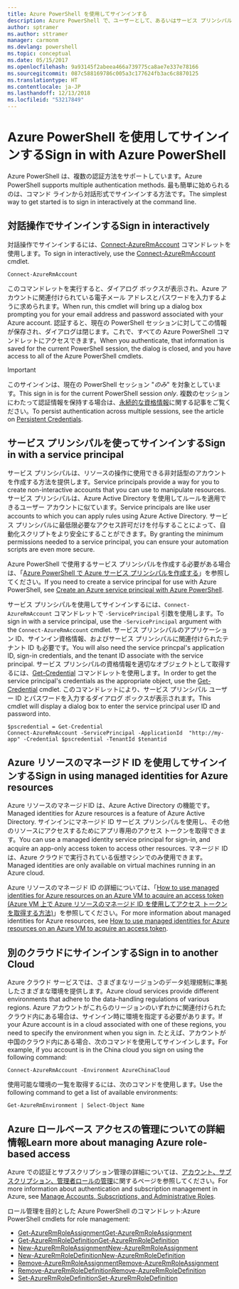 ```yaml
---
title: Azure PowerShell を使用してサインインする
description: Azure PowerShell で、ユーザーとして、あるいはサービス プリンシパルまたは Azure リソースのマネージド ID を使用してサインインする方法。
author: sptramer
ms.author: sttramer
manager: carmonm
ms.devlang: powershell
ms.topic: conceptual
ms.date: 05/15/2017
ms.openlocfilehash: 9a93145f2abeea466a739775ca8ae7e337e78166
ms.sourcegitcommit: 087c588169786c005a3c177624fb3ac6c8870125
ms.translationtype: HT
ms.contentlocale: ja-JP
ms.lasthandoff: 12/13/2018
ms.locfileid: "53217849"
---
```

# <a name="sign-in-with-azure-powershell"></a><span data-ttu-id="fca86-103">Azure PowerShell を使用してサインインする</span><span class="sxs-lookup"><span data-stu-id="fca86-103">Sign in with Azure PowerShell</span></span>

<span data-ttu-id="fca86-104">Azure PowerShell は、複数の認証方法をサポートしています。</span><span class="sxs-lookup"><span data-stu-id="fca86-104">Azure PowerShell supports multiple authentication methods.</span></span> <span data-ttu-id="fca86-105">最も簡単に始められるのは、コマンド ラインから対話形式でサインインする方法です。</span><span class="sxs-lookup"><span data-stu-id="fca86-105">The simplest way to get started is to sign in interactively at the command line.</span></span>

## <a name="sign-in-interactively"></a><span data-ttu-id="fca86-106">対話操作でサインインする</span><span class="sxs-lookup"><span data-stu-id="fca86-106">Sign in interactively</span></span>

<span data-ttu-id="fca86-107">対話操作でサインインするには、[Connect-AzureRmAccount](/powershell/module/azurerm.profile/connect-azurermaccount) コマンドレットを使用します。</span><span class="sxs-lookup"><span data-stu-id="fca86-107">To sign in interactively, use the [Connect-AzureRmAccount](/powershell/module/azurerm.profile/connect-azurermaccount) cmdlet.</span></span>

```azurepowershell-interactive
Connect-AzureRmAccount
```

<span data-ttu-id="fca86-108">このコマンドレットを実行すると、ダイアログ ボックスが表示され、Azure アカウントに関連付けられている電子メール アドレスとパスワードを入力するように求められます。</span><span class="sxs-lookup"><span data-stu-id="fca86-108">When run, this cmdlet will bring up a dialog box prompting you for your email address and password associated with your Azure account.</span></span> <span data-ttu-id="fca86-109">認証すると、現在の PowerShell セッションに対してこの情報が保存され、ダイアログは閉じます。これで、すべての Azure PowerShell コマンドレットにアクセスできます。</span><span class="sxs-lookup"><span data-stu-id="fca86-109">When you authenticate, that information is saved for the current PowerShell session, the dialog is closed, and you have access to all of the Azure PowerShell cmdlets.</span></span>

> [!IMPORTANT]
> <span data-ttu-id="fca86-110">このサインインは、現在の PowerShell セッション "_のみ_" を対象としています。</span><span class="sxs-lookup"><span data-stu-id="fca86-110">This sign in is for the current PowerShell session _only_.</span></span> <span data-ttu-id="fca86-111">複数のセッションにわたって認証情報を保持する場合は、[永続的な資格情報](context-persistence.md)に関する記事をご覧ください。</span><span class="sxs-lookup"><span data-stu-id="fca86-111">To persist authentication across multiple sessions, see the article on [Persistent Credentials](context-persistence.md).</span></span>

## <a name="sign-in-with-a-service-principal"></a><span data-ttu-id="fca86-112">サービス プリンシパルを使ってサインインする</span><span class="sxs-lookup"><span data-stu-id="fca86-112">Sign in with a service principal</span></span>

<span data-ttu-id="fca86-113">サービス プリンシパルは、リソースの操作に使用できる非対話型のアカウントを作成する方法を提供します。</span><span class="sxs-lookup"><span data-stu-id="fca86-113">Service principals provide a way for you to create non-interactive accounts that you can use to manipulate resources.</span></span> <span data-ttu-id="fca86-114">サービス プリンシパルは、Azure Active Directory を使用してルールを適用できるユーザー アカウントに似ています。</span><span class="sxs-lookup"><span data-stu-id="fca86-114">Service principals are like user accounts to which you can apply rules using Azure Active Directory.</span></span> <span data-ttu-id="fca86-115">サービス プリンシパルに最低限必要なアクセス許可だけを付与することによって、自動化スクリプトをより安全にすることができます。</span><span class="sxs-lookup"><span data-stu-id="fca86-115">By granting the minimum permissions needed to a service principal, you can ensure your automation scripts are even more secure.</span></span>

<span data-ttu-id="fca86-116">Azure PowerShell で使用するサービス プリンシパルを作成する必要がある場合は、「[Azure PowerShell で Azure サービス プリンシパルを作成する](create-azure-service-principal-azureps.md)」を参照してください。</span><span class="sxs-lookup"><span data-stu-id="fca86-116">If you need to create a service principal for use with Azure PowerShell, see [Create an Azure service principal with Azure PowerShell](create-azure-service-principal-azureps.md).</span></span>

<span data-ttu-id="fca86-117">サービス プリンシパルを使用してサインインするには、`Connect-AzureRmAccount` コマンドレットで `-ServicePrincipal` 引数を使用します。</span><span class="sxs-lookup"><span data-stu-id="fca86-117">To sign in with a service principal, use the `-ServicePrincipal` argument with the `Connect-AzureRmAccount` cmdlet.</span></span> <span data-ttu-id="fca86-118">サービス プリンシパルのアプリケーション ID、サインイン資格情報、およびサービス プリンシパルに関連付けられたテナント ID も必要です。</span><span class="sxs-lookup"><span data-stu-id="fca86-118">You will also need the service princpal's application ID, sign-in credentials, and the tenant ID associate with the service principal.</span></span> <span data-ttu-id="fca86-119">サービス プリンシパルの資格情報を適切なオブジェクトとして取得するには、[Get-Credential](/powershell/module/microsoft.powershell.security/get-credential) コマンドレットを使用します。</span><span class="sxs-lookup"><span data-stu-id="fca86-119">In order to get the service principal's credentials as the appropriate object, use the [Get-Credential](/powershell/module/microsoft.powershell.security/get-credential) cmdlet.</span></span> <span data-ttu-id="fca86-120">このコマンドレットにより、サービス プリンシパル ユーザー ID とパスワードを入力するダイアログ ボックスが表示されます。</span><span class="sxs-lookup"><span data-stu-id="fca86-120">This cmdlet will display a dialog box to enter the service principal user ID and password into.</span></span>

```azurepowershell-interactive
$pscredential = Get-Credential
Connect-AzureRmAccount -ServicePrincipal -ApplicationId  "http://my-app" -Credential $pscredential -TenantId $tenantid
```

## <a name="sign-in-using-managed-identities-for-azure-resources"></a><span data-ttu-id="fca86-121">Azure リソースのマネージド ID を使用してサインインする</span><span class="sxs-lookup"><span data-stu-id="fca86-121">Sign in using managed identities for Azure resources</span></span>

<span data-ttu-id="fca86-122">Azure リソースのマネージドID は、Azure Active Directory の機能です。</span><span class="sxs-lookup"><span data-stu-id="fca86-122">Managed identities for Azure resources is a feature of Azure Active Directory.</span></span> <span data-ttu-id="fca86-123">サインインにマネージド ID サービス プリンシパルを使用し、その他のリソースにアクセスするためにアプリ専用のアクセス トークンを取得できます。</span><span class="sxs-lookup"><span data-stu-id="fca86-123">You can use a managed identity service principal for sign-in, and acquire an app-only access token to access other resources.</span></span> <span data-ttu-id="fca86-124">マネージド ID は、Azure クラウドで実行されている仮想マシンでのみ使用できます。</span><span class="sxs-lookup"><span data-stu-id="fca86-124">Managed identities are only available on virtual machines running in an Azure cloud.</span></span>

<span data-ttu-id="fca86-125">Azure リソースのマネージド ID の詳細については、「[How to use managed identities for Azure resources on an Azure VM to acquire an access token (Azure VM 上で Azure リソースのマネージド ID を使用してアクセス トークンを取得する方法)](/azure/active-directory/managed-identities-azure-resources/how-to-use-vm-token)」を参照してください。</span><span class="sxs-lookup"><span data-stu-id="fca86-125">For more information about managed identities for Azure resources, see [How to use managed identities for Azure resources on an Azure VM to acquire an access token](/azure/active-directory/managed-identities-azure-resources/how-to-use-vm-token).</span></span>

## <a name="sign-in-to-another-cloud"></a><span data-ttu-id="fca86-126">別のクラウドにサインインする</span><span class="sxs-lookup"><span data-stu-id="fca86-126">Sign in to another Cloud</span></span>

<span data-ttu-id="fca86-127">Azure クラウド サービスでは、さまざまなリージョンのデータ処理規制に準拠したさまざまな環境を提供します。</span><span class="sxs-lookup"><span data-stu-id="fca86-127">Azure cloud services provide different environments that adhere to the data-handling regulations of various regions.</span></span> <span data-ttu-id="fca86-128">Azure アカウントがこれらのリージョンのいずれかに関連付けられたクラウド内にある場合は、サインイン時に環境を指定する必要があります。</span><span class="sxs-lookup"><span data-stu-id="fca86-128">If your Azure account is in a cloud associated with one of these regions, you need to specify the environment when you sign in.</span></span> <span data-ttu-id="fca86-129">たとえば、アカウントが中国のクラウド内にある場合、次のコマンドを使用してサインインします。</span><span class="sxs-lookup"><span data-stu-id="fca86-129">For example, if you account is in the China cloud you sign on using the following command:</span></span>

```azurepowershell-interactive
Connect-AzureRmAccount -Environment AzureChinaCloud
```

<span data-ttu-id="fca86-130">使用可能な環境の一覧を取得するには、次のコマンドを使用します。</span><span class="sxs-lookup"><span data-stu-id="fca86-130">Use the following command to get a list of available environments:</span></span>

```azurepowershell-interactive
Get-AzureRmEnvironment | Select-Object Name
```

## <a name="learn-more-about-managing-azure-role-based-access"></a><span data-ttu-id="fca86-131">Azure ロールベース アクセスの管理についての詳細情報</span><span class="sxs-lookup"><span data-stu-id="fca86-131">Learn more about managing Azure role-based access</span></span>

<span data-ttu-id="fca86-132">Azure での認証とサブスクリプション管理の詳細については、[アカウント、サブスクリプション、管理者ロールの管理](/azure/active-directory/role-based-access-control-configure)に関するページを参照してください。</span><span class="sxs-lookup"><span data-stu-id="fca86-132">For more information about authentication and subscription management in Azure, see [Manage Accounts, Subscriptions, and Administrative Roles](/azure/active-directory/role-based-access-control-configure).</span></span>

<span data-ttu-id="fca86-133">ロール管理を目的とした Azure PowerShell のコマンドレット:</span><span class="sxs-lookup"><span data-stu-id="fca86-133">Azure PowerShell cmdlets for role management:</span></span>

* [<span data-ttu-id="fca86-134">Get-AzureRmRoleAssignment</span><span class="sxs-lookup"><span data-stu-id="fca86-134">Get-AzureRmRoleAssignment</span></span>](/powershell/module/AzureRM.Resources/Get-AzureRmRoleAssignment)
* [<span data-ttu-id="fca86-135">Get-AzureRmRoleDefinition</span><span class="sxs-lookup"><span data-stu-id="fca86-135">Get-AzureRmRoleDefinition</span></span>](/powershell/module/AzureRM.Resources/Get-AzureRmRoleDefinition)
* [<span data-ttu-id="fca86-136">New-AzureRmRoleAssignment</span><span class="sxs-lookup"><span data-stu-id="fca86-136">New-AzureRmRoleAssignment</span></span>](/powershell/module/AzureRM.Resources/New-AzureRmRoleAssignment)
* [<span data-ttu-id="fca86-137">New-AzureRmRoleDefinition</span><span class="sxs-lookup"><span data-stu-id="fca86-137">New-AzureRmRoleDefinition</span></span>](/powershell/module/AzureRM.Resources/New-AzureRmRoleDefinition)
* [<span data-ttu-id="fca86-138">Remove-AzureRmRoleAssignment</span><span class="sxs-lookup"><span data-stu-id="fca86-138">Remove-AzureRmRoleAssignment</span></span>](/powershell/module/AzureRM.Resources/Remove-AzureRmRoleAssignment)
* [<span data-ttu-id="fca86-139">Remove-AzureRmRoleDefinition</span><span class="sxs-lookup"><span data-stu-id="fca86-139">Remove-AzureRmRoleDefinition</span></span>](/powershell/module/AzureRM.Resources/Remove-AzureRmRoleDefinition)
* [<span data-ttu-id="fca86-140">Set-AzureRmRoleDefinition</span><span class="sxs-lookup"><span data-stu-id="fca86-140">Set-AzureRmRoleDefinition</span></span>](/powershell/moduel/AzureRM.Resources/Set-AzureRmRoleDefinition)
